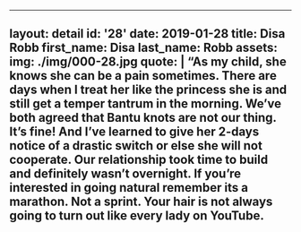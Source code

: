 ---
layout: detail
id: '28'
date: 2019-01-28
title: Disa Robb
first_name: Disa
last_name: Robb
assets:
  img: ./img/000-28.jpg
quote: |
  “As my child, she knows she can be a pain sometimes. There are days when I treat her like the princess she is and still get a temper tantrum in the morning. We’ve both agreed that Bantu knots are not our thing. It’s fine! And I’ve learned to give her 2-days notice of a drastic switch or else she will not cooperate. Our relationship took time to build and definitely wasn’t overnight. If you’re interested in going natural remember its a marathon. Not a sprint. Your hair is not always going to turn out like every lady on YouTube.
  ---
